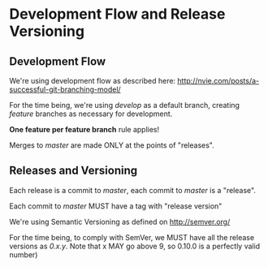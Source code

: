 Development Flow and Release Versioning
=======================================

Development Flow
----------------

We're using development flow as described here: http://nvie.com/posts/a-successful-git-branching-model/

For the time being, we're using *develop* as a default branch, creating *feature* branches as necessary for development. 

**One feature per feature branch** rule applies!

Merges to *master* are made ONLY at the points of "releases".

Releases and Versioning
-----------------------

Each release is a commit to *master*, each commit to *master* is a "release". 

Each commit to *master* MUST have a tag with "release version"

We're using Semantic Versioning as defined on http://semver.org/

For the time being, to comply with SemVer, we MUST have all the release versions as *0.x.y*. 
Note that x MAY go above 9, so 0.10.0 is a perfectly valid number)
